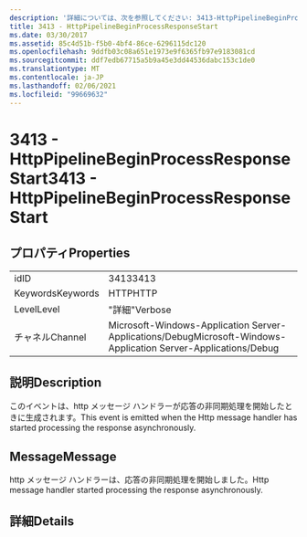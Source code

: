 ```yaml
---
description: '詳細については、次を参照してください: 3413-HttpPipelineBeginProcessResponseStart'
title: 3413 - HttpPipelineBeginProcessResponseStart
ms.date: 03/30/2017
ms.assetid: 85c4d51b-f5b0-4bf4-86ce-6296115dc120
ms.openlocfilehash: 9ddfb03c08a651e1973e9f6365fb97e9183081cd
ms.sourcegitcommit: ddf7edb67715a5b9a45e3dd44536dabc153c1de0
ms.translationtype: MT
ms.contentlocale: ja-JP
ms.lasthandoff: 02/06/2021
ms.locfileid: "99669632"
---
```

# <a name="3413---httppipelinebeginprocessresponsestart"></a><span data-ttu-id="76aa0-103">3413 - HttpPipelineBeginProcessResponseStart</span><span class="sxs-lookup"><span data-stu-id="76aa0-103">3413 - HttpPipelineBeginProcessResponseStart</span></span>

## <a name="properties"></a><span data-ttu-id="76aa0-104">プロパティ</span><span class="sxs-lookup"><span data-stu-id="76aa0-104">Properties</span></span>  
  
|||  
|-|-|  
|<span data-ttu-id="76aa0-105">id</span><span class="sxs-lookup"><span data-stu-id="76aa0-105">ID</span></span>|<span data-ttu-id="76aa0-106">3413</span><span class="sxs-lookup"><span data-stu-id="76aa0-106">3413</span></span>|  
|<span data-ttu-id="76aa0-107">Keywords</span><span class="sxs-lookup"><span data-stu-id="76aa0-107">Keywords</span></span>|<span data-ttu-id="76aa0-108">HTTP</span><span class="sxs-lookup"><span data-stu-id="76aa0-108">HTTP</span></span>|  
|<span data-ttu-id="76aa0-109">Level</span><span class="sxs-lookup"><span data-stu-id="76aa0-109">Level</span></span>|<span data-ttu-id="76aa0-110">"詳細"</span><span class="sxs-lookup"><span data-stu-id="76aa0-110">Verbose</span></span>|  
|<span data-ttu-id="76aa0-111">チャネル</span><span class="sxs-lookup"><span data-stu-id="76aa0-111">Channel</span></span>|<span data-ttu-id="76aa0-112">Microsoft-Windows-Application Server-Applications/Debug</span><span class="sxs-lookup"><span data-stu-id="76aa0-112">Microsoft-Windows-Application Server-Applications/Debug</span></span>|  
  
## <a name="description"></a><span data-ttu-id="76aa0-113">説明</span><span class="sxs-lookup"><span data-stu-id="76aa0-113">Description</span></span>  

 <span data-ttu-id="76aa0-114">このイベントは、http メッセージ ハンドラーが応答の非同期処理を開始したときに生成されます。</span><span class="sxs-lookup"><span data-stu-id="76aa0-114">This event is emitted when the Http message handler has started processing the response asynchronously.</span></span>  
  
## <a name="message"></a><span data-ttu-id="76aa0-115">Message</span><span class="sxs-lookup"><span data-stu-id="76aa0-115">Message</span></span>  

 <span data-ttu-id="76aa0-116">http メッセージ ハンドラーは、応答の非同期処理を開始しました。</span><span class="sxs-lookup"><span data-stu-id="76aa0-116">Http message handler started processing the response asynchronously.</span></span>  
  
## <a name="details"></a><span data-ttu-id="76aa0-117">詳細</span><span class="sxs-lookup"><span data-stu-id="76aa0-117">Details</span></span>
